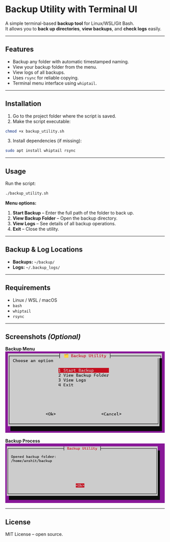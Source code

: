 


# Backup Utility with Terminal UI

A simple terminal-based **backup tool** for Linux/WSL/Git Bash.  
It allows you to **back up directories**, **view backups**, and **check logs** easily.

---

## Features
- Backup any folder with automatic timestamped naming.  
- View your backup folder from the menu.  
- View logs of all backups.  
- Uses `rsync` for reliable copying.  
- Terminal menu interface using `whiptail`.  

---

## Installation
1. Go to the project folder where the script is saved.  
2. Make the script executable:  
```bash
chmod +x backup_utility.sh
````

3. Install dependencies (if missing):

```bash
sudo apt install whiptail rsync
```

---

## Usage

Run the script:

```bash
./backup_utility.sh
```

**Menu options:**

1. **Start Backup** – Enter the full path of the folder to back up.
2. **View Backup Folder** – Open the backup directory.
3. **View Logs** – See details of all backup operations.
4. **Exit** – Close the utility.

---

## Backup & Log Locations

* **Backups:** `~/backup/`
* **Logs:** `~/.backup_logs/`

---

## Requirements

* Linux / WSL / macOS
* `bash`
* `whiptail`
* `rsync`

---

## Screenshots *(Optional)*

**Backup Menu**
![Backup Menu](assets/ss1.png)

**Backup Process**
![Backup Process](assets/ss2.png)

---

## License

MIT License – open source.

```


